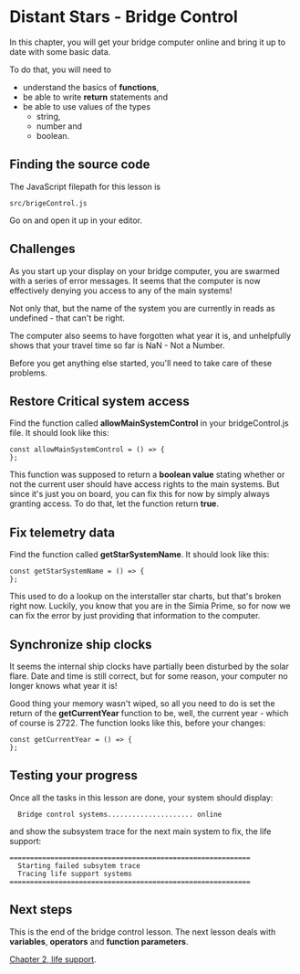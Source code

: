 # Distant Stars - Bridge Control
In this chapter, you will get your bridge computer online and bring it up to date with some basic
data.

To do that, you will need to
* understand the basics of **functions**,
* be able to write **return** statements and
* be able to use values of the types 
  * string,
  * number and
  * boolean.

## Finding the source code
The JavaScript filepath for this lesson is 
```
src/brigeControl.js
```
Go on and open it up in your editor.

## Challenges
As you start up your display on your bridge computer, you are swarmed with a series of error
messages. It seems that the computer is now effectively denying you access to any of the main
systems!

Not only that, but the name of the system you are currently in reads as undefined - 
that can't be right.

The computer also seems to have forgotten what year it is, and unhelpfully shows that your 
travel time so far is NaN - Not a Number.

Before you get anything else started, you'll need to take care of these problems.

## Restore Critical system access
Find the function called **allowMainSystemControl** in your bridgeControl.js file. It should look
like this:
```
const allowMainSystemControl = () => {
};

```

This function was supposed to return a **boolean value** stating whether or not the current user
should have access rights to the main systems. But since it's just you on board, you can fix
this for now by simply always granting access. To do that, let the function return **true**.

## Fix telemetry data
Find the function called **getStarSystemName**. It should look like this:
```
const getStarSystemName = () => {
};
```

This used to do a lookup on the interstaller star charts, but that's broken right now. Luckily, you
know that you are in the Simia Prime, so for now we can fix the error by just providing that
information to the computer.

## Synchronize ship clocks
It seems the internal ship clocks have partially been disturbed by the solar flare. Date and time
is still correct, but for some reason, your computer no longer knows what year it is!

Good thing your memory wasn't wiped, so all you need to do is set the return of the 
**getCurrentYear** function to be, well, the current year - which of course is 2722. The function
looks like this, before your changes:
```
const getCurrentYear = () => {
};
```

## Testing your progress
Once all the tasks in this lesson are done, your system should display:
```
  Bridge control systems..................... online
```
and show the subsystem trace for the next main system to fix, the life support:
```
===========================================================
  Starting failed subsytem trace
  Tracing life support systems
===========================================================
```

## Next steps
This is the end of the bridge control lesson. The next lesson deals with **variables**, 
**operators** and **function parameters**.

[Chapter 2, life support](LIFE_SUPPORT "Chapter 2 - Life support").
